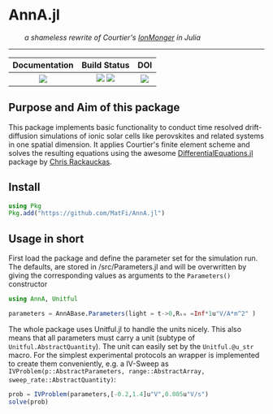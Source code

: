 # AnnA.jl
&nbsp; &nbsp; &nbsp; &nbsp; _a shameless rewrite of Courtier's [IonMonger](https://github.com/PerovskiteSCModelling/IonMonger) in Julia_
___

| **Documentation**          | **Build Status**        | **DOI**
|:--------------------------:|:----------------:|:-------------:
| [![][docs-dev-img]][docs-dev-url] | [![][ci-img]][ci-url] [![][codecov-img]][codecov-url]|[![][doi-img]][doi-url]

## Purpose and Aim of this package
This package implements basic functionality to conduct time resolved drift-diffusion simulations of ionic solar cells like perovskites and related systems in one spatial dimension. It applies Courtier's finite element scheme and solves the resulting equations using the awesome [DifferentialEquations.jl](https://github.com/JuliaDiffEq/DifferentialEquations.jl) package by [Chris Rackauckas](https://github.com/JuliaDiffEq/DifferentialEquations.jl/commits?author=ChrisRackauckas).

## Install
```julia
using Pkg
Pkg.add("https://github.com/MatFi/AnnA.jl")
```
## Usage in short
First load the package and define the parameter set for the simulation run.
The defaults, are stored in /src/Parameters.jl and will be overwritten by giving the corresponding values as arguments to the `Parameters()` constructor
```julia
using AnnA, Unitful

parameters = AnnABase.Parameters(light = t->0,Rₛₕ =Inf*1u"V/A*m^2" )
```
The whole package uses Unitful.jl to handle the units nicely. This also means that all parameters must carry a unit (subtype of `Unitful.AbstractQuantity`). The unit can easily set by the `Unitful.@u_str` macro.
For the simplest experimental protocols an wrapper is implemented to create them conveniently, e.g. a IV-Sweep as `IVProblem(p::AbstractParameters, range::AbstractArray, sweep_rate::AbstractQuantity)`:
```julia
prob = IVProblem(parameters,[-0.2,1.4]u"V",0.005u"V/s")
solve(prob)
```


[docs-dev-img]: https://img.shields.io/badge/docs-dev-blue.svg
[docs-dev-url]: https://matfi.github.io/AnnA.jl/dev/

[codecov-img]: https://codecov.io/gh/MatFi/AnnA.jl/branch/master/graph/badge.svg
[codecov-url]: https://codecov.io/gh/MatFi/AnnA.jl/
[ci-img]: https://github.com/MatFi/AnnA.jl/actions/workflows/CI.yml/badge.svg?branch=master
[ci-url]: https://github.com/MatFi/AnnA.jl/actions/workflows/CI.yml

[issues-url]: https://github.com/MatFi/AnnA.jl/issues

[doi-img]: https://zenodo.org/badge/356375703.svg
[doi-url]: https://zenodo.org/badge/latestdoi/356375703
